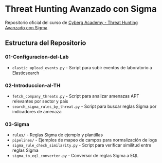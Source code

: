 # Threat Hunting Avanzado con Sigma

Repositorio oficial del curso de [Cyberg Academy - Threat Hunting Avanzado con Sigma](https://cyberg-academy.io/curso-th-avanzando-sigma).

## Estructura del Repositorio

### 01-Configuracion-del-Lab
- `elastic_upload_events.py` - Script para subir eventos de laboratorio a Elasticsearch

### 02-Introduccion-al-TH
- `fetch_company_threats.py` - Script para analizar amenazas APT relevantes por sector y país
- `search_sigma_rules_by_threat.py` - Script para buscar reglas Sigma por indicadores de amenaza

### 03-Sigma
- `rules/` - Reglas Sigma de ejemplo y plantillas
- `pipelines/` - Ejemplos de mapeo de campos para normalización de logs
- `sigma_rule_check_similarity.py` - Script para verificar similitud entre reglas Sigma
- `sigma_to_eql_converter.py` - Conversor de reglas Sigma a EQL
